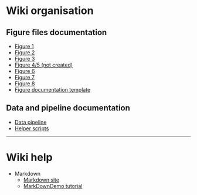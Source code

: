 # Wiki organisation

## Figure files documentation

* [Figure 1](./figure1.md)
* [Figure 2](./figure2.md)
* [Figure 3](./figure3.md)
* [Figure 4/5 (not created)]()
* [Figure 6](./figure6.md)
* [Figure 7](./figure7.md)
* [Figure 8](./figure8.md)
* [Figure documentation template](./Figure%20Scripts%20Template.md)

## Data and pipeline documentation

* [Data pipeline](./Data%20Pipeline.md)
* [Helper scripts](./Helper%20Scripts.md)


-----


# Wiki help

* Markdown
    * [Markdown site](http://daringfireball.net/projects/markdown/)
    * [MarkDownDemo tutorial](https://bitbucket.org/tutorials/markdowndemo)

